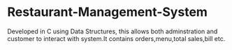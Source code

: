 # Restaurant-Management-System
Developed in C using Data Structures, this allows both adminstration and customer to interact with system.It contains orders,menu,total sales,bill etc.
